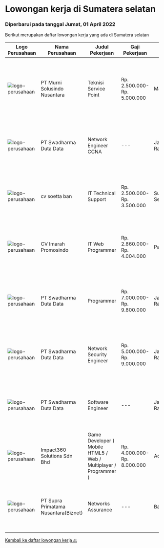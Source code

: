 
  # Lowongan kerja di Sumatera selatan

  ### Diperbarui pada tanggal Jumat, 01 April 2022

  Berikut merupakan daftar lowongan kerja yang ada di Sumatera selatan

  |Logo Perusahaan | Nama Perusahaan | Judul Pekerjaan | Gaji Pekerjaan | Lokasi | Deskripsi | Tanggal diunggah | Pranala |
  | -------------- | --------------- | --------------- | --------- | --------- | -------------- | ------- | ----------- |
  |![logo-perusahaan](https://image-service-cdn.seek.com.au/2d1ea8ff0455564725ee461e7649b26b6f031a13/ee4dce1061f3f616224767ad58cb2fc751b8d2dc)|PT Murni Solusindo Nusantara|Teknisi Service Point|Rp. 2.500.000-Rp. 5.000.000|Magelang|DESKRIPSI PEKERJAAN: Melakukan PM (Preventive Maintenance) dan CM (Corrective Maintenance) ke customer sesuai dengan SLA yang sudah ditetapkan....|Selasa, 29 Maret 2022|https://www.jobstreet.co.id/id/job/teknisi-service-point-3836340?token=0~bd7b973d-1b17-4c18-8975-93ae2d20327e&sectionRank=1&jobId=jobstreet-id-job-3836340|
|![logo-perusahaan](https://image-service-cdn.seek.com.au/e55e3708620a7ff5e7da329d1725ee01ed113417/ee4dce1061f3f616224767ad58cb2fc751b8d2dc)|PT Swadharma Duta Data|Network Engineer CCNA|---|Jakarta Raya|Kualifikasi : D3- S1 bidang Teknik Informatika, Ilmu Komputer Usia 20 - 30 tahun Pengalaman di bidang IT Network 1 - 2 Tahun Menguasai bidang IT...|Kamis, 24 Maret 2022|https://www.jobstreet.co.id/id/job/network-engineer-ccna-3831920?token=0~bd7b973d-1b17-4c18-8975-93ae2d20327e&sectionRank=2&jobId=jobstreet-id-job-3831920|
|![logo-perusahaan](https://image-service-cdn.seek.com.au/ac89c59fa76899cb222d0aff44411509893554f3/ee4dce1061f3f616224767ad58cb2fc751b8d2dc)|cv soetta ban|IT Technical Support|Rp. 2.500.000-Rp. 3.500.000|Sumatera Selatan|Tugas dan Tanggung Jawab : Memberikan pelayanan teknis kepada semua pegawai sesuai prosedur. Melakukan instalasi, konfigurasi dan pemeliharaan...|Jumat, 25 Maret 2022|https://www.jobstreet.co.id/id/job/it-technical-support-3833382?token=0~bd7b973d-1b17-4c18-8975-93ae2d20327e&sectionRank=3&jobId=jobstreet-id-job-3833382|
|![logo-perusahaan](https://image-service-cdn.seek.com.au/df3d0f9c54108068eb62d4994ac3ff91e76113f6/ee4dce1061f3f616224767ad58cb2fc751b8d2dc)|CV Imarah Promosindo|IT Web Programmer|Rp. 2.860.000-Rp. 4.004.000|Palembang|Kualifikasi Usia 20 s/d 30 Tahun Minimal DIII Jurusan Manajemen Informatika/Teknik Informatika/Sistem Informasi Memiliki kemampuan komunikasi yang...|Jumat, 25 Maret 2022|https://www.jobstreet.co.id/id/job/it-web-programmer-3833697?token=0~bd7b973d-1b17-4c18-8975-93ae2d20327e&sectionRank=4&jobId=jobstreet-id-job-3833697|
|![logo-perusahaan](https://image-service-cdn.seek.com.au/e55e3708620a7ff5e7da329d1725ee01ed113417/ee4dce1061f3f616224767ad58cb2fc751b8d2dc)|PT Swadharma Duta Data|Programmer|Rp. 7.000.000-Rp. 9.800.000|Jakarta Raya|Minimal 2 Tahun pengalaman sebagai programmer Menguasai Konsep RDBMS (Relational Database Management System) Memahami Konsep Full Stack Programmig...|Rabu, 23 Maret 2022|https://www.jobstreet.co.id/id/job/programmer-3813099?token=0~bd7b973d-1b17-4c18-8975-93ae2d20327e&sectionRank=5&jobId=jobstreet-id-job-3813099|
|![logo-perusahaan](https://image-service-cdn.seek.com.au/e55e3708620a7ff5e7da329d1725ee01ed113417/ee4dce1061f3f616224767ad58cb2fc751b8d2dc)|PT Swadharma Duta Data|Network Security Engineer|Rp. 5.000.000-Rp. 9.000.000|Jakarta Raya|S1 Teknik (Komputer/Informatika). Waktu kerja Shift (sesuai dengan jadwal yang ditentukan) Bersedia ditempatkan di Jakarta dan luar kota (Palembang)...|Rabu, 23 Maret 2022|https://www.jobstreet.co.id/id/job/network-security-engineer-3820231?token=0~bd7b973d-1b17-4c18-8975-93ae2d20327e&sectionRank=6&jobId=jobstreet-id-job-3820231|
|![logo-perusahaan](https://image-service-cdn.seek.com.au/e55e3708620a7ff5e7da329d1725ee01ed113417/ee4dce1061f3f616224767ad58cb2fc751b8d2dc)|PT Swadharma Duta Data|Software Engineer|---|Jakarta Raya|Back End Developer Memahami konsep pengembangan aplikasi Memahami konsep Microservices Architeccture Memiliki skill Java Spring Boot, Net Core, Go,...|Kamis, 17 Maret 2022|https://www.jobstreet.co.id/id/job/software-engineer-3824659?token=0~bd7b973d-1b17-4c18-8975-93ae2d20327e&sectionRank=7&jobId=jobstreet-id-job-3824659|
|![logo-perusahaan](https://image-service-cdn.seek.com.au/06b729438205195a03d4bcec08ce1ddd5d9c1576/ee4dce1061f3f616224767ad58cb2fc751b8d2dc)|Impact360 Solutions Sdn Bhd|Game Developer ( Mobile HTML5 / Web / Multiplayer / Programmer )|Rp. 4.000.000-Rp. 8.000.000|Aceh|We are hiring remote HTML5 game developers from all parts of Indonesia. If you have real experience building HTML5 games or applications, you're...|Rabu, 23 Maret 2022|https://www.jobstreet.co.id/id/job/game-developer-mobile-html5-web-multiplayer-programmer-4885854/origin/my?token=0~bd7b973d-1b17-4c18-8975-93ae2d20327e&sectionRank=8&jobId=jobstreet-my-job-4885854|
|![logo-perusahaan](https://image-service-cdn.seek.com.au/1033d36f751f076cfdd637ed0acbcbf8508866ec/ee4dce1061f3f616224767ad58cb2fc751b8d2dc)|PT Supra Primatama Nusantara(Biznet)|Networks Assurance|---|Bandung|Tanggung Jawab:  Melakukan Audit &amp; Commissioning jaringan Fiber Optic (FTTx GPON, and Metro Ethernet) Memastikan pembangunan jaringan fiber optik...|Rabu, 16 Maret 2022|https://www.jobstreet.co.id/id/job/networks-assurance-3822382?token=0~bd7b973d-1b17-4c18-8975-93ae2d20327e&sectionRank=9&jobId=jobstreet-id-job-3822382|


  [Kembali ke daftar lowongan kerja 🔙](../README.md#daftar-lowongan-kerja)
  